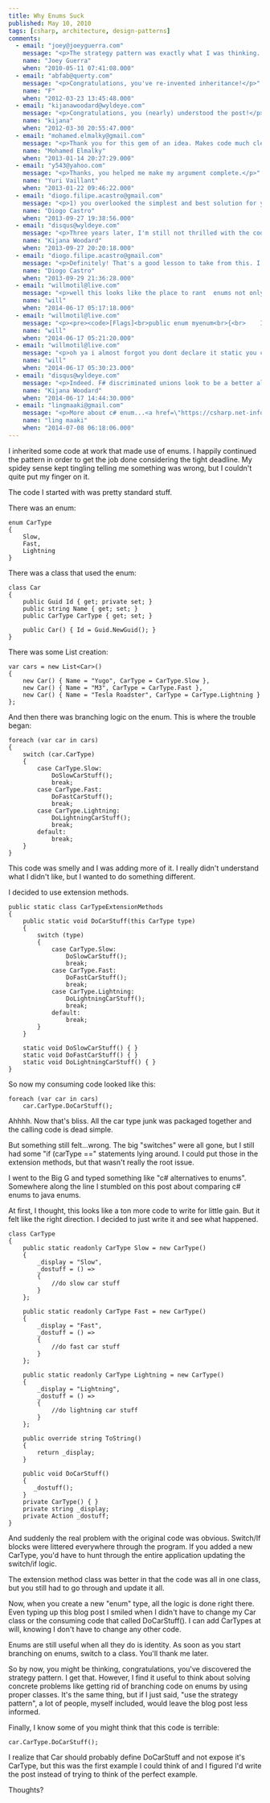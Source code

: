 ```yaml
---
title: Why Enums Suck
published: May 10, 2010
tags: [csharp, architecture, design-patterns]
comments:
  - email: "joey@joeyguerra.com"
    message: "<p>The strategy pattern was exactly what I was thinking. And I totally agree with you on that point, I learned something. Thanks.</p>"
    name: "Joey Guerra"
    when: "2010-05-11 07:41:08.000"
  - email: "abfab@querty.com"
    message: "<p>Congratulations, you've re-invented inheritance!</p>"
    name: "F"
    when: "2012-03-23 13:45:48.000"
  - email: "kijanawoodard@wyldeye.com"
    message: "<p>Congratulations, you (nearly) understood the post!</p><p>I didn't "re-invent inheritance", I'm *utilizing* classes to solve a particular type of problem instead of using magic strings or enums. The whole point of the post is that you should bias towards leaning on OO instead of enums.</p>"
    name: "kijana"
    when: "2012-03-30 20:55:47.000"
  - email: "mohamed.elmalky@gmail.com"
    message: "<p>Thank you for this gem of an idea. Makes code much cleaner.</p>"
    name: "Mohamed Elmalky"
    when: "2013-01-14 20:27:29.000"
  - email: "y543@yahoo.com"
    message: "<p>Thanks, you helped me make my argument complete.</p>"
    name: "Yuri Vaillant"
    when: "2013-01-22 09:46:22.000"
  - email: "diogo.filipe.acastro@gmail.com"
    message: "<p>1) you overlooked the simplest and best solution for your scenario: inheritance. You should extend Car and let each class have its own implementation of DoCarStuff <br>2) that's not the strategy pattern, and that breaks about a dozen of design principles, like the open closed principle and the law of Demeter for example.<br>3) Enums don't suck. Whoever wrote the original code clearly doesn't know *when* to use them - he's the problem.</p>"
    name: "Diogo Castro"
    when: "2013-09-27 19:38:56.000"
  - email: "disqus@wyldeye.com"
    message: "<p>Three years later, I'm still not thrilled with the code above, but the general idea is the same: don't use enums to drive behavior, use classes. I think we agree on that much.</p>"
    name: "Kijana Woodard"
    when: "2013-09-27 20:20:18.000"
  - email: "diogo.filipe.acastro@gmail.com"
    message: "<p>Definitely! That's a good lesson to take from this. I also agree with you when you say that enums are good for identification. "LogLevel" is a classical example.</p>"
    name: "Diogo Castro"
    when: "2013-09-29 21:36:28.000"
  - email: "willmotil@live.com"
    message: "<p>well this looks like the place to rant  enums not only suck they go back in time to the days of<br>ill return whatever i feel like, after fiddling with this <br>i just decided to write my own class its not even worth the time, its broken and backwards</p><p><pre><code>// first how can we infer a return type i cant even manually new<br>// myenum[] ve = myenum[4]{};<br />// ya ok whatever<br>// so get values really gets myenums array with some random spoofed names in it now ?<br /><br />var ve = (myenum[])Enum.GetValues(typeof(myenum));<br>for (int i = 0; i &lt; ve.Length; i++)<br>{<br>    Console.Write(ve[i] + \" \");<br>}<br>Console.WriteLine(\"\\n so do i hate hate you no thats just what it assumed\");<br>// so now to undo what they did , you have to do it like this cause <br>// you need a totally separate method to actually get back what you put in<br>var ne = Enum.GetNames(typeof(myenum));<br>for (int i = 0; i &lt; ne.Length; i++)<br>{<br>    Console.Write(ne[i] + \" \");<br>}<br>// output<br>//I hate hate you<br>// no<br>//I love hate you<br></pre></code>// and god forbid you want to generically pass it to a method(enum t, forget it</p>"
    name: "will"
    when: "2014-06-17 05:17:18.000"
  - email: "willmotil@live.com"
    message: "<p><pre><code>[Flags]<br>public enum myenum<br>{<br>    I = 0,<br>    love = 1,<br>    hate = 1,<br>    you = 2<br>}</code></pre></p>"
    name: "will"
    when: "2014-06-17 05:21:20.000"
  - email: "willmotil@live.com"
    message: "<p>oh ya i almost forgot you dont declare it static you cant<br>but you can call it in a static method from outside the method <br>even though you cant pass it to a method<br>how is any of that sensable or clear<br>and this is recommended really</p>"
    name: "will"
    when: "2014-06-17 05:30:23.000"
  - email: "disqus@wyldeye.com"
    message: "<p>Indeed. F# discriminated unions look to be a better alternative. <a href=\"https://fsharpforfunandprofit.com/posts/discriminated-unions/\" rel=\"nofollow\">https://fsharpforfunandprofit.c...</a></p>"
    name: "Kijana Woodard"
    when: "2014-06-17 14:44:30.000"
  - email: "lingmaaki@gmail.com"
    message: "<p>More about c# enum...<a href=\"https://csharp.net-informations.com/statements/enum.htm\" rel=\"nofollow\">C# Enum</a></p><p>Ling</p>"
    name: "ling maaki"
    when: "2014-07-08 06:18:06.000"
---
```

I inherited some code at work that made use of enums. I happily continued the pattern in order to get the job done considering the tight deadline. My spidey sense kept tingling telling me something was wrong, but I couldn't quite put my finger on it.

The code I started with was pretty standard stuff.

There was an enum:

    enum CarType
    {
        Slow,
        Fast,
        Lightning
    }

There was a class that used the enum:

    class Car
    {
        public Guid Id { get; private set; }
        public string Name { get; set; }
        public CarType CarType { get; set; }
 
        public Car() { Id = Guid.NewGuid(); }
    }        

There was some List creation:

    var cars = new List<Car>()
    {
        new Car() { Name = "Yugo", CarType = CarType.Slow },
        new Car() { Name = "M3", CarType = CarType.Fast },
        new Car() { Name = "Tesla Roadster", CarType = CarType.Lightning }
    };
            
And then there was branching logic on the enum. This is where the trouble began:

    foreach (var car in cars)
    {
        switch (car.CarType)
        {
            case CarType.Slow:
                DoSlowCarStuff();           
                break;
            case CarType.Fast:
                DoFastCarStuff();
                break;
            case CarType.Lightning:
                DoLightningCarStuff();
                break;
            default:
                break;
        }
    }        

This code was smelly and I was adding more of it. I really didn't understand what I didn't like, but I wanted to do something different.

I decided to use extension methods.

    public static class CarTypeExtensionMethods
    {
        public static void DoCarStuff(this CarType type)
        {
            switch (type)
            {
                case CarType.Slow:
                    DoSlowCarStuff();
                    break;
                case CarType.Fast:
                    DoFastCarStuff();
                    break;
                case CarType.Lightning:
                    DoLightningCarStuff();
                    break;
                default:
                    break;
            }
        }
 
        static void DoSlowCarStuff() { }
        static void DoFastCarStuff() { }
        static void DoLightningCarStuff() { }
    }        

So now my consuming code looked like this:

    foreach (var car in cars)
        car.CarType.DoCarStuff(); 
           
Ahhhh. Now that's bliss. All the car type junk was packaged together and the calling code is dead simple.

But something still felt...wrong. The big "switches" were all gone, but I still had some "if (carType ==" statements lying around. I could put those in the extension methods, but that wasn't really the root issue.

I went to the Big G and typed something like "c# alternatives to enums". Somewhere along the line I stumbled on this post about comparing c# enums to java enums.

At first, I thought, this looks like a ton more code to write for little gain. But it felt like the right direction. I decided to just write it and see what happened.

    class CarType
    {
        public static readonly CarType Slow = new CarType()
        {
            _display = "Slow",
            _dostuff = () =>
            {
                //do slow car stuff
            }
        };
 
        public static readonly CarType Fast = new CarType()
        {
            _display = "Fast",
            _dostuff = () =>
            {
                //do fast car stuff
            }
        };
 
        public static readonly CarType Lightning = new CarType()
        {
            _display = "Lightning",
            _dostuff = () =>
            {
                //do lightning car stuff
            }
        };
 
        public override string ToString()
        {
            return _display;
        }
 
        public void DoCarStuff()
        {
           _dostuff();
        }
        private CarType() { }
        private string _display;
        private Action _dostuff;
    }        

And suddenly the real problem with the original code was obvious. Switch/If blocks were littered everywhere through the program. If you added a new CarType, you'd have to hunt through the entire application updating the switch/if logic.

The extension method class was better in that the code was all in one class, but you still had to go through and update it all.

Now, when you create a new "enum" type, all the logic is done right there. Even typing up this blog post I smiled when I didn't have to change my Car class or the consuming code that called DoCarStuff(). I can add CarTypes at will, knowing I don't have to change any other code.

Enums are still useful when all they do is identity. As soon as you start branching on enums, switch to a class. You'll thank me later.

So by now, you might be thinking, congratulations, you've discovered the strategy pattern. I get that. However, I find it useful to think about solving concrete problems like getting rid of branching code on enums by using proper classes. It's the same thing, but if I just said, "use the strategy pattern", a lot of people, myself included, would leave the blog post less informed.

Finally, I know some of you might think that this code is terrible:

    car.CarType.DoCarStuff();        

I realize that Car should probably define DoCarStuff and not expose it's CarType, but this was the first example I could think of and I figured I'd write the post instead of trying to think of the perfect example.

Thoughts?

